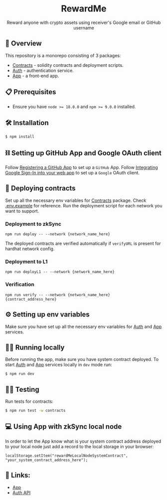 <h1 align="center">RewardMe</h1>

<p align="center">Reward anyone with crypto assets using receiver's Google email or GitHub username</p>

## 📌 Overview
This repository is a monorepo consisting of 3 packages:
- [Contracts](./packages/contracts) - solidity contracts and deployment scripts.
- [Auth](./packages/auth) - authentication service.
- [App](./packages/app) - a front-end app.

## 📋 Prerequisites

- Ensure you have `node >= 18.0.0` and `npm >= 9.0.0` installed.

## 🛠 Installation

```bash
$ npm install
```

## ⛓️ Setting up GitHub App and Google OAuth client
Follow [Registering a GitHub App](https://docs.github.com/en/apps/creating-github-apps/registering-a-github-app/registering-a-github-app) to set up a `GitHub` App.
Follow [Integrating Google Sign-In into your web app](https://developers.google.com/identity/sign-in/web/sign-in) to set up a `Google` OAuth client.

## 🚀 Deploying contracts
Set up all the necessary env variables for  [Contracts](./packages/contracts) package. Check [.env.example](./packages/contracts/.env.example) for reference.
Run the deployment script for each network you want to support.

### Deployment to zkSync
```
npm run deploy -- --network {network_name_here}
```
The deployed contracts are verified automatically if `verifyURL` is present for hardhat network config.

### Deployment to L1
```
npm run deployL1 -- --network {network_name_here}
```
### Verification
```
npm run verify -- --network {network_name_here} {contract_address_here}
```

## ⚙️ Setting up env variables

Make sure you have set up all the necessary env variables for  [Auth](./packages/auth) and [App](./packages/app) services.

## 👨‍💻 Running locally

Before running the app, make sure you have system contract deployed.
To start [Auth](./packages/auth) and [App](./packages/app) services locally in `dev` mode run:
```bash
$ npm run dev
```

## 🕵️‍♂️ Testing
Run tests for contracts:
```bash
$ npm run test -w contracts
```

## 💻 Using App with zkSync local node
In order to let the App know what is your system contract address deployed to your local node just add a record to the local storage in your browser:
```
localStorage.setItem("rewardMeLocalNodeSystemContract", "your_system_contract_address_here");
```

## 🔗 Links:
- [App](https://rewardme-app-kxknkq7kaq-lm.a.run.app)
- [Auth API](https://rewardme-kxknkq7kaq-lm.a.run.app)
